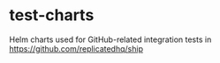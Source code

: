# test-charts
Helm charts used for GitHub-related integration tests in https://github.com/replicatedhq/ship
